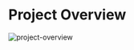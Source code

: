 # Project Overview
![project-overview](https://user-images.githubusercontent.com/10170618/179214902-2c936e86-1634-4375-b2fc-fe1c2951dab1.png)
